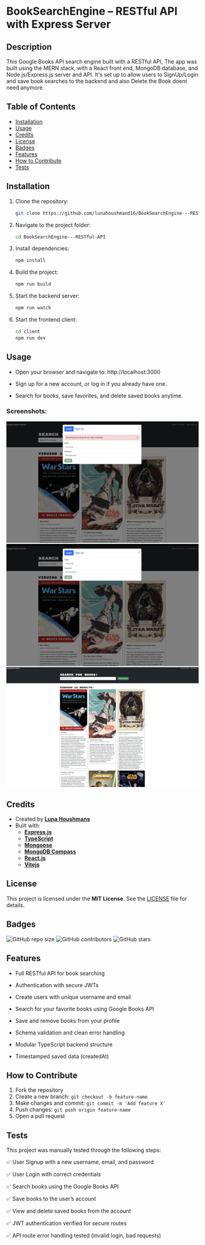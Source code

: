 # BookSearchEngine – RESTful API with Express Server

## Description

This Google Books API search engine built with a RESTful API, The app was built using the MERN stack, with a React front end, MongoDB database, and Node.js/Express.js server and API. It's set up to allow users to SignUp/Login and save book searches to the backend and also Delete the Book doent need anymore. 

## Table of Contents

- [Installation](#installation)
- [Usage](#usage)
- [Credits](#credits)
- [License](#license)
- [Badges](#badges)
- [Features](#features)
- [How to Contribute](#how-to-contribute)
- [Tests](#tests)

## Installation

1. Clone the repository:
   ```sh
   git clone https://github.com/lunahoushmand16/BookSearchEngine---RESTful-API.git
   ```
2. Navigate to the project folder:
   ```sh
   cd BookSearchEngine---RESTful-API 
   ```
3. Install dependencies:
    ```sh
   npm install
   ```
4. Build the project:
   ```sh
   npm run build
   ```
5. Start the backend server:
   ```sh
   npm run watch
   ```
6. Start the frontend client:
   ```sh
   cd client
   npm run dev
   ```

## Usage

- Open your browser and navigate to: http://localhost:3000

- Sign up for a new account, or log in if you already have one.

- Search for books, save favorites, and delete saved books anytime.

### Screenshots:

![SignUp page](./Assets/Sign-in%20page.png)
![Login page](./Assets/login%20page.png)
![Look for the save books/Delete](./Assets/Search%20for%20Book.png)

## Credits

- Created by **[Luna Houshmans](https://github.com/lunahoushmand16)**
- Built with: 
  - **[Express.js](https://expressjs.com/)**
  - **[TypeScript](https://www.typescriptlang.org/)**
  - **[Mongoose](https://mongoosejs.com/)**
  - **[MongoDB Compass](https://www.mongodb.com/products/tools/compass)**
  - **[React.js](https://react.dev/)**
  - **[Vitejs](https://vite.dev/)**

## License

This project is licensed under the **MIT License**. See the [LICENSE](LICENSE) file for details.

## Badges

![GitHub repo size](https://img.shields.io/github/repo-size/lunahoushmand16/BookSearchEngine---RESTful-API)
![GitHub contributors](https://img.shields.io/github/contributors/lunahoushmand16/BookSearchEngine---RESTful-API)
![GitHub stars](https://img.shields.io/github/stars/lunahoushmand16/BookSearchEngine---RESTful-API?style=social)

## Features

- Full RESTful API for book searching

- Authentication with secure JWTs

- Create users with unique username and email

- Search for your favorite books using Google Books API

- Save and remove books from your profile

- Schema validation and clean error handling

- Modular TypeScript backend structure

- Timestamped saved data (createdAt)

## How to Contribute

1. Fork the repository
2. Create a new branch: `git checkout -b feature-name`
3. Make changes and commit: `git commit -m 'Add feature X'`
4. Push changes: `git push origin feature-name`
5. Open a pull request

## Tests
This project was manually tested through the following steps:

✅ User Signup with a new username, email, and password

✅ User Login with correct credentials

✅ Search books using the Google Books API

✅ Save books to the user’s account

✅ View and delete saved books from the account

✅ JWT authentication verified for secure routes

✅ API route error handling tested (invalid login, bad requests)


